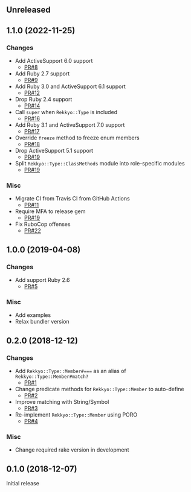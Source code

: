 ## Unreleased


## 1.1.0 (2022-11-25)

### Changes

* Add ActiveSupport 6.0 support
  * [PR#8](https://github.com/yujideveloper/rekkyo/pull/8)
* Add Ruby 2.7 support
  * [PR#9](https://github.com/yujideveloper/rekkyo/pull/9)
* Add Ruby 3.0 and ActiveSupport 6.1 support
  * [PR#12](https://github.com/yujideveloper/rekkyo/pull/12)
* Drop Ruby 2.4 support
  * [PR#14](https://github.com/yujideveloper/rekkyo/pull/14)
* Call `super` when `Rekkyo::Type` is included
  * [PR#16](https://github.com/yujideveloper/rekkyo/pull/16)
* Add Ruby 3.1 and ActiveSupport 7.0 support
  * [PR#17](https://github.com/yujideveloper/rekkyo/pull/17)
* Override `freeze` method to freeze enum members
  * [PR#18](https://github.com/yujideveloper/rekkyo/pull/18)
* Drop ActiveSupport 5.1 support
  * [PR#19](https://github.com/yujideveloper/rekkyo/pull/19)
* Split `Rekkyo::Type::ClassMethods` module into role-specific modules
  * [PR#19](https://github.com/yujideveloper/rekkyo/pull/20)

### Misc

* Migrate CI from Travis CI from GitHub Actions
  * [PR#11](https://github.com/yujideveloper/rekkyo/pull/11)
* Require MFA to release gem
  * [PR#19](https://github.com/yujideveloper/rekkyo/pull/21)
* Fix RuboCop offenses
  * [PR#22](https://github.com/yujideveloper/rekkyo/pull/22)


## 1.0.0 (2019-04-08)

### Changes

* Add support Ruby 2.6
  * [PR#5](https://github.com/yujideveloper/rekkyo/pull/5)

### Misc

* Add examples
* Relax bundler version


## 0.2.0 (2018-12-12)

### Changes

* Add `Rekkyo::Type::Member#===` as an alias of `Rekkyo::Type::Member#match?`
  * [PR#1](https://github.com/yujideveloper/rekkyo/pull/1)
* Change predicate methods for `Rekkyo::Type::Member` to auto-define
  * [PR#2](https://github.com/yujideveloper/rekkyo/pull/2)
* Improve matching with String/Symbol
  * [PR#3](https://github.com/yujideveloper/rekkyo/pull/3)
* Re-implement `Rekkyo::Type::Member` using PORO
  * [PR#4](https://github.com/yujideveloper/rekkyo/pull/4)

### Misc

* Change required rake version in development


## 0.1.0 (2018-12-07)

Initial release
